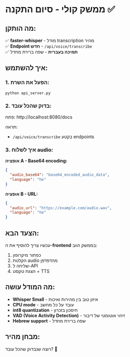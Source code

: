 # ממשק קולי - סיום התקנה ✅

## מה הותקן:

✅ **faster-whisper** - מודל transcription מהיר  
✅ **Endpoint חדש** - `/api/voice/transcribe`  
✅ **תמיכה בעברית** - שפה ברירת מחדל  

## איך להשתמש:

### 1. הפעל את השרת:
```bash
python api_server.py
```

### 2. בדוק שהכל עובד:
פתח: http://localhost:8080/docs

תראה:
- `/api/voice/transcribe` בקטע endpoints

### 3. איך לשלוח audio:

**אופציה A - Base64 encoding:**
```json
{
  "audio_base64": "base64_encoded_audio_data",
  "language": "he"
}
```

**אופציה B - URL:**
```json
{
  "audio_url": "https://example.com/audio.wav",
  "language": "he"
}
```

## הצעד הבא:

עכשיו צריך להוסיף את ה-**frontend** בממשק הווב:
1. כפתור מיקרופון
2. הקלטת audio מהדפדפן
3. שליחה ל-API
4. הצגת טקסט + TTS

## מה המודל עושה:

- **Whisper Small** - איזון טוב בין מהירות ואיכות
- **CPU mode** - עובד על כל מחשב
- **int8 quantization** - חיסכון בזכרון
- **VAD (Voice Activity Detection)** - זיהוי אוטומטי של דיבור
- **Hebrew support** - שפה ברירת מחדל

## מבחן מהיר:

רוצה שנבדוק שהכל עובד? 🎤

